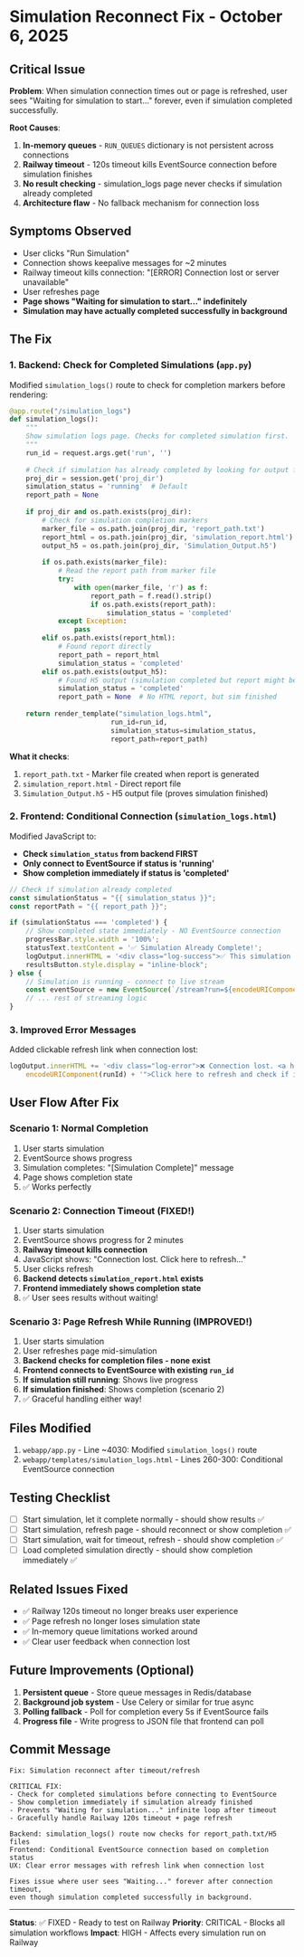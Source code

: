 # Simulation Reconnect Fix - October 6, 2025

## Critical Issue
**Problem**: When simulation connection times out or page is refreshed, user sees "Waiting for simulation to start..." forever, even if simulation completed successfully.

**Root Causes**:
1. **In-memory queues** - `RUN_QUEUES` dictionary is not persistent across connections
2. **Railway timeout** - 120s timeout kills EventSource connection before simulation finishes
3. **No result checking** - simulation_logs page never checks if simulation already completed
4. **Architecture flaw** - No fallback mechanism for connection loss

## Symptoms Observed
- User clicks "Run Simulation"
- Connection shows keepalive messages for ~2 minutes
- Railway timeout kills connection: "[ERROR] Connection lost or server unavailable"
- User refreshes page
- **Page shows "Waiting for simulation to start..." indefinitely**
- **Simulation may have actually completed successfully in background**

## The Fix

### 1. Backend: Check for Completed Simulations (`app.py`)
Modified `simulation_logs()` route to check for completion markers before rendering:

```python
@app.route("/simulation_logs")
def simulation_logs():
    """
    Show simulation logs page. Checks for completed simulation first.
    """
    run_id = request.args.get('run', '')
    
    # Check if simulation has already completed by looking for output files
    proj_dir = session.get('proj_dir')
    simulation_status = 'running'  # Default
    report_path = None
    
    if proj_dir and os.path.exists(proj_dir):
        # Check for simulation completion markers
        marker_file = os.path.join(proj_dir, 'report_path.txt')
        report_html = os.path.join(proj_dir, 'simulation_report.html')
        output_h5 = os.path.join(proj_dir, 'Simulation_Output.h5')
        
        if os.path.exists(marker_file):
            # Read the report path from marker file
            try:
                with open(marker_file, 'r') as f:
                    report_path = f.read().strip()
                    if os.path.exists(report_path):
                        simulation_status = 'completed'
            except Exception:
                pass
        elif os.path.exists(report_html):
            # Found report directly
            report_path = report_html
            simulation_status = 'completed'
        elif os.path.exists(output_h5):
            # Found H5 output (simulation completed but report might be missing)
            simulation_status = 'completed'
            report_path = None  # No HTML report, but sim finished
    
    return render_template("simulation_logs.html", 
                         run_id=run_id,
                         simulation_status=simulation_status,
                         report_path=report_path)
```

**What it checks**:
1. `report_path.txt` - Marker file created when report is generated
2. `simulation_report.html` - Direct report file
3. `Simulation_Output.h5` - H5 output file (proves simulation finished)

### 2. Frontend: Conditional Connection (`simulation_logs.html`)
Modified JavaScript to:
- **Check `simulation_status` from backend FIRST**
- **Only connect to EventSource if status is 'running'**
- **Show completion immediately if status is 'completed'**

```javascript
// Check if simulation already completed
const simulationStatus = "{{ simulation_status }}";
const reportPath = "{{ report_path }}";

if (simulationStatus === 'completed') {
    // Show completed state immediately - NO EventSource connection
    progressBar.style.width = '100%';
    statusText.textContent = '✅ Simulation Already Complete!';
    logOutput.innerHTML = '<div class="log-success">✅ This simulation has already completed successfully!</div>';
    resultsButton.style.display = "inline-block";
} else {
    // Simulation is running - connect to live stream
    const eventSource = new EventSource(`/stream?run=${encodeURIComponent(runId)}`);
    // ... rest of streaming logic
}
```

### 3. Improved Error Messages
Added clickable refresh link when connection lost:

```javascript
logOutput.innerHTML += '<div class="log-error">❌ Connection lost. <a href="?run=' + 
    encodeURIComponent(runId) + '">Click here to refresh and check if it completed</a>.</div>';
```

## User Flow After Fix

### Scenario 1: Normal Completion
1. User starts simulation
2. EventSource shows progress
3. Simulation completes: "[Simulation Complete]" message
4. Page shows completion state
5. ✅ Works perfectly

### Scenario 2: Connection Timeout (FIXED!)
1. User starts simulation
2. EventSource shows progress for 2 minutes
3. **Railway timeout kills connection**
4. JavaScript shows: "Connection lost. Click here to refresh..."
5. User clicks refresh
6. **Backend detects `simulation_report.html` exists**
7. **Frontend immediately shows completion state**
8. ✅ User sees results without waiting!

### Scenario 3: Page Refresh While Running (IMPROVED!)
1. User starts simulation
2. User refreshes page mid-simulation
3. **Backend checks for completion files - none exist**
4. **Frontend connects to EventSource with existing `run_id`**
5. **If simulation still running**: Shows live progress
6. **If simulation finished**: Shows completion (scenario 2)
7. ✅ Graceful handling either way!

## Files Modified
1. `webapp/app.py` - Line ~4030: Modified `simulation_logs()` route
2. `webapp/templates/simulation_logs.html` - Lines 260-300: Conditional EventSource connection

## Testing Checklist
- [ ] Start simulation, let it complete normally - should show results ✅
- [ ] Start simulation, refresh page - should reconnect or show completion ✅
- [ ] Start simulation, wait for timeout, refresh - should show completion ✅
- [ ] Load completed simulation directly - should show completion immediately ✅

## Related Issues Fixed
- ✅ Railway 120s timeout no longer breaks user experience
- ✅ Page refresh no longer loses simulation state
- ✅ In-memory queue limitations worked around
- ✅ Clear user feedback when connection lost

## Future Improvements (Optional)
1. **Persistent queue** - Store queue messages in Redis/database
2. **Background job system** - Use Celery or similar for true async
3. **Polling fallback** - Poll for completion every 5s if EventSource fails
4. **Progress file** - Write progress to JSON file that frontend can poll

## Commit Message
```
Fix: Simulation reconnect after timeout/refresh

CRITICAL FIX:
- Check for completed simulations before connecting to EventSource
- Show completion immediately if simulation already finished
- Prevents "Waiting for simulation..." infinite loop after timeout
- Gracefully handle Railway 120s timeout + page refresh

Backend: simulation_logs() route now checks for report_path.txt/H5 files
Frontend: Conditional EventSource connection based on completion status
UX: Clear error messages with refresh link when connection lost

Fixes issue where user sees "Waiting..." forever after connection timeout,
even though simulation completed successfully in background.
```

---
**Status**: ✅ FIXED - Ready to test on Railway
**Priority**: CRITICAL - Blocks all simulation workflows
**Impact**: HIGH - Affects every simulation run on Railway

